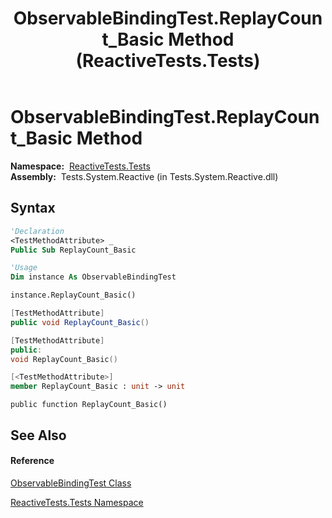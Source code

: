 ﻿---
title: ObservableBindingTest.ReplayCount_Basic Method  (ReactiveTests.Tests)
TOCTitle: ReplayCount_Basic Method
ms:assetid: M:ReactiveTests.Tests.ObservableBindingTest.ReplayCount_Basic
ms:mtpsurl: https://msdn.microsoft.com/en-us/library/reactivetests.tests.observablebindingtest.replaycount_basic(v=VS.103)
ms:contentKeyID: 36619909
ms.date: 06/28/2011
mtps_version: v=VS.103
f1_keywords:
- ReactiveTests.Tests.ObservableBindingTest.ReplayCount_Basic
dev_langs:
- CSharp
- JScript
- VB
- FSharp
- c++
---

# ObservableBindingTest.ReplayCount\_Basic Method

**Namespace:**  [ReactiveTests.Tests](hh289046\(v=vs.103\).md)  
**Assembly:**  Tests.System.Reactive (in Tests.System.Reactive.dll)

## Syntax

``` vb
'Declaration
<TestMethodAttribute> _
Public Sub ReplayCount_Basic
```

``` vb
'Usage
Dim instance As ObservableBindingTest

instance.ReplayCount_Basic()
```

``` csharp
[TestMethodAttribute]
public void ReplayCount_Basic()
```

``` c++
[TestMethodAttribute]
public:
void ReplayCount_Basic()
```

``` fsharp
[<TestMethodAttribute>]
member ReplayCount_Basic : unit -> unit 
```

``` jscript
public function ReplayCount_Basic()
```

## See Also

#### Reference

[ObservableBindingTest Class](hh303616\(v=vs.103\).md)

[ReactiveTests.Tests Namespace](hh289046\(v=vs.103\).md)

